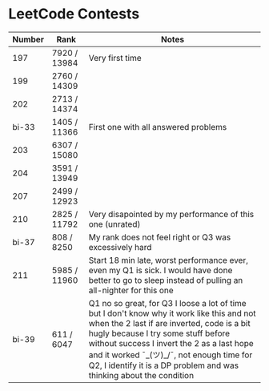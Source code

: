 #  LeetCode Contests
|Number|Rank|Notes|
|-|-|-|
|197|7920 / 13984|Very first time|
|199|2760 / 14309||
|202|2713 / 14374||
|bi-33|1405 / 11366|First one with all answered problems|
|203|6307 / 15080||
|204|3591 / 13949||
|207|2499 / 12923||
|210|2825 / 11792|Very disapointed by my performance of this one (unrated)|
|bi-37|808 / 8250|My rank does not feel right or Q3 was excessively hard|
|211|5985 / 11960|Start 18 min late, worst performance ever, even my Q1 is sick. I would have done better to go to sleep instead of pulling an all-nighter for this one|
|bi-39|611 / 6047|Q1 no so great, for Q3 I loose a lot of time but I don't know why it work like this and not when the 2 last if are inverted, code is a bit hugly because I try some stuff before without success I invert the 2 as a last hope and it worked ¯\_(ツ)_/¯, not enough time for Q2, I identify it is a DP problem and was thinking about the condition|
